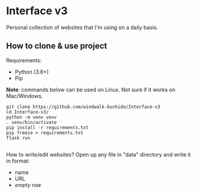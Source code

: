 # Interface v3

Personal collection of websites that I'm using on a daily basis.

## How to clone & use project

Requirements:

- Python (3.6+)
- Pip

**Note**: commands below can be used on Linux. Not sure if it works on Mac/Windows.

```
git clone https://github.com/windwalk-bushido/Interface-v3
cd Interface-v3/
python -m venv venv
. venv/bin/activate
pip install -r requirements.txt
pip freeze > requirements.txt
flask run
```

##

How to write/edit websites?
Open up any file in "data" directory and write it in format:

- name
- URL
- _empty row_
